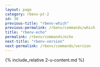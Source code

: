 ```yaml
---
layout: page
category: rbenv-pt-2
id: 38
previous-title: "rbenv-which"
previous-permalink: /rbenv/commands/which
title: "rbenv-echo"
permalink: /rbenv/commands/echo
next-title: "rbenv-version"
next-permalink: /rbenv/commands/version
---
```


{% include_relative 2-u-content.md %}
